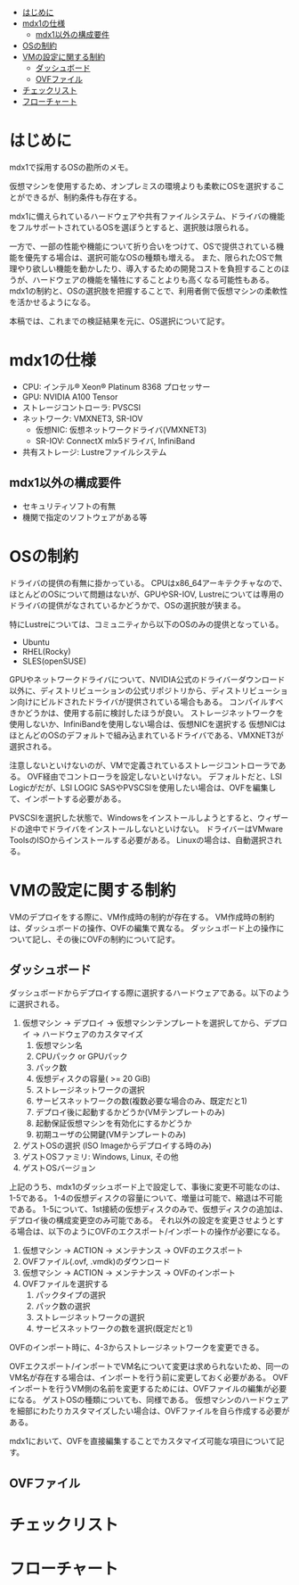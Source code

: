 - [はじめに](#はじめに)
- [mdx1の仕様](#mdx1の仕様)
  - [mdx1以外の構成要件](#mdx1以外の構成要件)
- [OSの制約](#osの制約)
- [VMの設定に関する制約](#vmの設定に関する制約)
  - [ダッシュボード](#ダッシュボード)
  - [OVFファイル](#ovfファイル)
- [チェックリスト](#チェックリスト)
- [フローチャート](#フローチャート)

# はじめに
mdx1で採用するOSの勘所のメモ。

仮想マシンを使用するため、オンプレミスの環境よりも柔軟にOSを選択することができるが、制約条件も存在する。

mdx1に備えられているハードウェアや共有ファイルシステム、ドライバの機能をフルサポートされているOSを選ぼうとすると、選択肢は限られる。

一方で、一部の性能や機能について折り合いをつけて、OSで提供されている機能を優先する場合は、選択可能なOSの種類も増える。
また、限られたOSで無理やり欲しい機能を動かしたり、導入するための開発コストを負担することのほうが、ハードウェアの機能を犠牲にすることよりも高くなる可能性もある。
mdx1の制約と、OSの選択肢を把握することで、利用者側で仮想マシンの柔軟性を活かせるようになる。

本稿では、これまでの検証結果を元に、OS選択について記す。

# mdx1の仕様
- CPU: インテル® Xeon® Platinum 8368 プロセッサー
- GPU: NVIDIA A100 Tensor
- ストレージコントローラ: PVSCSI
- ネットワーク: VMXNET3, SR-IOV
  - 仮想NIC: 仮想ネットワークドライバ(VMXNET3)
  - SR-IOV: ConnectX mlx5ドライバ, InfiniBand
- 共有ストレージ: Lustreファイルシステム

## mdx1以外の構成要件
- セキュリティソフトの有無
- 機関で指定のソフトウェアがある等

# OSの制約
ドライバの提供の有無に掛かっている。
CPUはx86_64アーキテクチャなので、ほとんどのOSについて問題はないが、GPUやSR-IOV, Lustreについては専用のドライバの提供がなされているかどうかで、OSの選択肢が狭まる。

特にLustreについては、コミュニティから以下のOSのみの提供となっている。

- Ubuntu
- RHEL(Rocky)
- SLES(openSUSE)

GPUやネットワークドライバについて、NVIDIA公式のドライバーダウンロード以外に、ディストリビューションの公式リポジトリから、ディストリビューション向けにビルドされたドライバが提供されている場合もある。
コンパイルすべきかどうかは、使用する前に検討したほうが良い。
ストレージネットワークを使用しないか、InfiniBandを使用しない場合は、仮想NICを選択する
仮想NICはほとんどのOSのデフォルトで組み込まれているドライバである、VMXNET3が選択される。

注意しないといけないのが、VMで定義されているストレージコントローラである。
OVF経由でコントローラを設定しないといけない。
デフォルトだと、LSI Logicがだが、LSI LOGIC SASやPVSCSIを使用したい場合は、OVFを編集して、インポートする必要がある。

PVSCSIを選択した状態で、Windowsをインストールしようとすると、ウィザードの途中でドライバをインストールしないといけない。
ドライバーはVMware ToolsのISOからインストールする必要がある。
Linuxの場合は、自動選択される。

# VMの設定に関する制約
VMのデプロイをする際に、VM作成時の制約が存在する。
VM作成時の制約は、ダッシュボードの操作、OVFの編集で異なる。
ダッシュボード上の操作について記し、その後にOVFの制約について記す。

## ダッシュボード
ダッシュボードからデプロイする際に選択するハードウェアである。以下のように選択される。

1. 仮想マシン -> デプロイ -> 仮想マシンテンプレートを選択してから、デプロイ -> ハードウェアのカスタマイズ
   1. 仮想マシン名
   2. CPUパック or GPUパック
   3. パック数
   4. 仮想ディスクの容量( >= 20 GiB)
   5. ストレージネットワークの選択
   6. サービスネットワークの数(複数必要な場合のみ、既定だと1)
   7. デプロイ後に起動するかどうか(VMテンプレートのみ)
   8. 起動保証仮想マシンを有効化にするかどうか
   9. 初期ユーザの公開鍵(VMテンプレートのみ)
2.  ゲストOSの選択 (ISO Imageからデプロイする時のみ)
   1.  ゲストOSファミリ: Windows, Linux, その他
   2.  ゲストOSバージョン

上記のうち、mdx1のダッシュボード上で設定して、事後に変更不可能なのは、1-5である。
1-4の仮想ディスクの容量について、増量は可能で、縮退は不可能である。
1-5について、1st接続の仮想ディスクのみで、仮想ディスクの追加は、デプロイ後の構成変更空のみ可能である。
それ以外の設定を変更させようとする場合は、以下のようにOVFのエクスポート/インポートの操作が必要になる。

1. 仮想マシン -> ACTION -> メンテナンス -> OVFのエクスポート
2. OVFファイル(.ovf, .vmdk)のダウンロード
3. 仮想マシン -> ACTION -> メンテナンス -> OVFのインポート
4. OVFファイルを選択する
   1. パックタイプの選択
   2. パック数の選択
   3. ストレージネットワークの選択
   4. サービスネットワークの数を選択(既定だと1)

OVFのインポート時に、4-3からストレージネットワークを変更できる。

OVFエクスポート/インポートでVM名について変更は求められないため、同一のVM名が存在する場合は、インポートを行う前に変更しておく必要がある。
OVFインポートを行うVM側の名前を変更するためには、OVFファイルの編集が必要になる。
ゲストOSの種類についても、同様である。
仮想マシンのハードウェアを細部にわたりカスタマイズしたい場合は、OVFファイルを自ら作成する必要がある。

mdx1において、OVFを直接編集することでカスタマイズ可能な項目について記す。

## OVFファイル


# チェックリスト

# フローチャート





